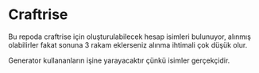 # Craftrise

Bu repoda craftrise için oluşturulabilecek hesap isimleri bulunuyor, alınmış olabilirler fakat sonuna 3 rakam eklerseniz alınma ihtimali çok düşük olur.

Generator kullananların işine yarayacaktır çünkü isimler gerçekçidir.
